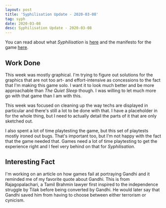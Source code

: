 ```yaml
---
layout: post
title: 'Syphilisation Update - 2020-03-08'
tag: syph
date: 2020-03-08
desc: Syphilisation Update - 2020-03-08
---
```



You can read about what *Syphilisation* is [here](/blog/syph/announce) and the manifesto for the game [here](/blog/syph/newManifesto).

## Work Done

This week was mostly graphical. I'm trying to figure out solutions for the graphics that are not too art- and effort-intensive as concessions to the fact that I'm making this game solo. I want it to look much better and be more approachable than *The Quiet Sleep* though. I was willing to let much more go with that game than I am with this.


This week was focused on cleaning up the way techs are displayed in particular and there's still a lot to be done with that. I have a placeholder in for the whole thing, but I need to actually detail the parts of it that are only sketched out.


I also spent a lot of time playtesting the game, but this set of playtests mostly ironed out bugs. That's important too, but I'm not happy with the fact that the game needed that. Games need a lot of time playtesting to get the experience right and I feel very behind on that for *Syphilisation*.
## Interesting Fact

I'm working on an article on how games fail at portraying Gandhi and it reminded me of my favorite quote about Gandhi. This is from Rajagopalachari, a Tamil Brahmin lawyer first inspired to the independence struggle by Tilak before being converted by Gandhi. He would later say that Gandhi saved him from having to choose between either terrorism or cynicism.

